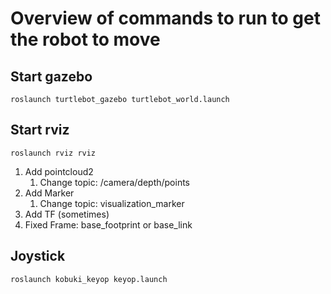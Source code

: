# Overview of commands to run to get the robot to move 

## Start gazebo
`roslaunch turtlebot_gazebo turtlebot_world.launch`

## Start rviz
`roslaunch rviz rviz`

1. Add pointcloud2
    1. Change topic: /camera/depth/points
1. Add Marker 
    1. Change topic: visualization_marker
1. Add TF (sometimes)
1. Fixed Frame: base_footprint or base_link

## Joystick 
`roslaunch kobuki_keyop keyop.launch`

